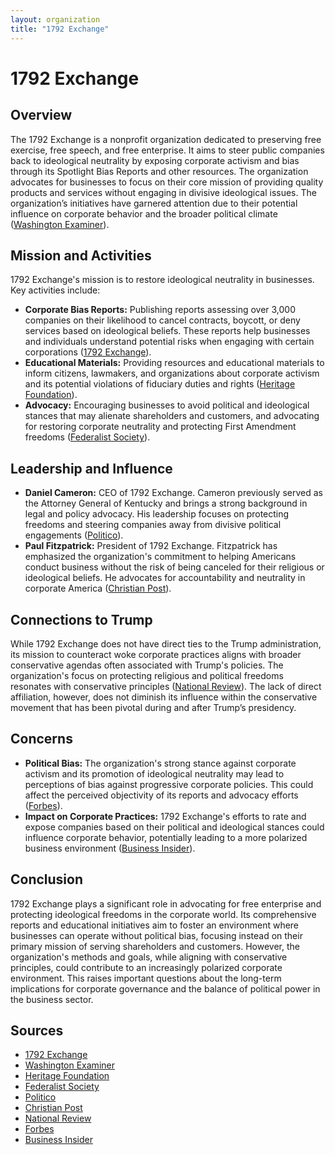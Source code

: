 ```yaml
---
layout: organization
title: "1792 Exchange"
---
```


# 1792 Exchange

## Overview
The 1792 Exchange is a nonprofit organization dedicated to preserving free exercise, free speech, and free enterprise. It aims to steer public companies back to ideological neutrality by exposing corporate activism and bias through its Spotlight Bias Reports and other resources. The organization advocates for businesses to focus on their core mission of providing quality products and services without engaging in divisive ideological issues. The organization’s initiatives have garnered attention due to their potential influence on corporate behavior and the broader political climate ([Washington Examiner](https://www.washingtonexaminer.com)).

## Mission and Activities
1792 Exchange's mission is to restore ideological neutrality in businesses. Key activities include:
- **Corporate Bias Reports:** Publishing reports assessing over 3,000 companies on their likelihood to cancel contracts, boycott, or deny services based on ideological beliefs. These reports help businesses and individuals understand potential risks when engaging with certain corporations ([1792 Exchange](https://www.1792exchange.com)).
- **Educational Materials:** Providing resources and educational materials to inform citizens, lawmakers, and organizations about corporate activism and its potential violations of fiduciary duties and rights ([Heritage Foundation](https://www.heritage.org)).
- **Advocacy:** Encouraging businesses to avoid political and ideological stances that may alienate shareholders and customers, and advocating for restoring corporate neutrality and protecting First Amendment freedoms ([Federalist Society](https://fedsoc.org)).

## Leadership and Influence
- **Daniel Cameron:** CEO of 1792 Exchange. Cameron previously served as the Attorney General of Kentucky and brings a strong background in legal and policy advocacy. His leadership focuses on protecting freedoms and steering companies away from divisive political engagements ([Politico](https://www.politico.com)).
- **Paul Fitzpatrick:** President of 1792 Exchange. Fitzpatrick has emphasized the organization's commitment to helping Americans conduct business without the risk of being canceled for their religious or ideological beliefs. He advocates for accountability and neutrality in corporate America ([Christian Post](https://www.christianpost.com)).

## Connections to Trump
While 1792 Exchange does not have direct ties to the Trump administration, its mission to counteract woke corporate practices aligns with broader conservative agendas often associated with Trump's policies. The organization's focus on protecting religious and political freedoms resonates with conservative principles ([National Review](https://www.nationalreview.com)). The lack of direct affiliation, however, does not diminish its influence within the conservative movement that has been pivotal during and after Trump’s presidency.

## Concerns
- **Political Bias:** The organization's strong stance against corporate activism and its promotion of ideological neutrality may lead to perceptions of bias against progressive corporate policies. This could affect the perceived objectivity of its reports and advocacy efforts ([Forbes](https://www.forbes.com)).
- **Impact on Corporate Practices:** 1792 Exchange's efforts to rate and expose companies based on their political and ideological stances could influence corporate behavior, potentially leading to a more polarized business environment ([Business Insider](https://www.businessinsider.com)).

## Conclusion
1792 Exchange plays a significant role in advocating for free enterprise and protecting ideological freedoms in the corporate world. Its comprehensive reports and educational initiatives aim to foster an environment where businesses can operate without political bias, focusing instead on their primary mission of serving shareholders and customers. However, the organization's methods and goals, while aligning with conservative principles, could contribute to an increasingly polarized corporate environment. This raises important questions about the long-term implications for corporate governance and the balance of political power in the business sector.

## Sources
- [1792 Exchange](https://www.1792exchange.com)
- [Washington Examiner](https://www.washingtonexaminer.com)
- [Heritage Foundation](https://www.heritage.org)
- [Federalist Society](https://fedsoc.org)
- [Politico](https://www.politico.com)
- [Christian Post](https://www.christianpost.com)
- [National Review](https://www.nationalreview.com)
- [Forbes](https://www.forbes.com)
- [Business Insider](https://www.businessinsider.com)
